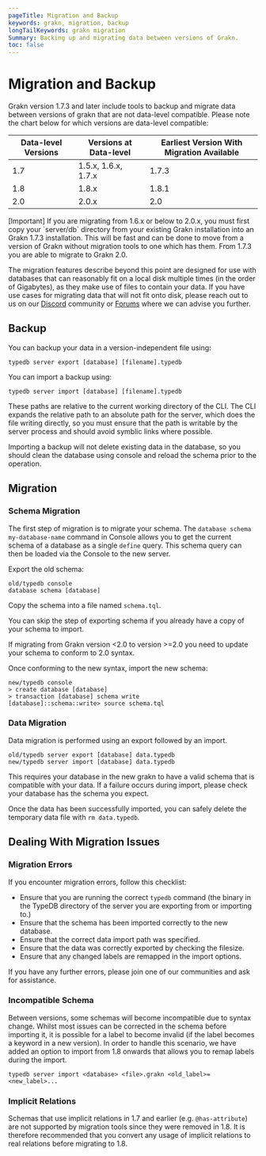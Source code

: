 ```yaml
---
pageTitle: Migration and Backup
keywords: grakn, migration, backup
longTailKeywords: grakn migration
Summary: Backing up and migrating data between versions of Grakn.
toc: false
---
```


# Migration and Backup

Grakn version 1.7.3 and later include tools to backup and migrate data between versions of grakn that are not data-level compatible. Please note the chart below for which versions are data-level compatible:

| Data-level Versions | Versions at Data-level | Earliest Version With Migration Available |
| ------------------- | ---------------------- | ----------------------------------------- |
| 1.7                 | 1.5.x, 1.6.x, 1.7.x    | 1.7.3                                     |
| 1.8                 | 1.8.x                  | 1.8.1                                     |
| 2.0                 | 2.0.x                  | 2.0                                       |

<div class="note">
[Important]
If you are migrating from 1.6.x or below to 2.0.x, you must first copy your `server/db` directory from your existing Grakn installation into an Grakn 1.7.3 installation. This will be fast and can be done to move from a version of Grakn without migration tools to one which has them. From 1.7.3 you are able to migrate to Grakn 2.0. 
</div>

The migration features describe beyond this point are designed for use with databases that can reasonably fit on a local disk multiple times (in the order of Gigabytes), as they make use of files to contain your data. If you have use cases for migrating data that will not fit onto disk, please reach out to us on our [Discord](https://discord.com/invite/graknlabs) community or [Forums](https://discuss.grakn.ai/) where we can advise you further.

## Backup

You can backup your data in a version-independent file using:

```
typedb server export [database] [filename].typedb
```

You can import a backup using:

```
typedb server import [database] [filename].typedb
```

These paths are relative to the current working directory of the CLI. The CLI expands the relative path to an absolute path for the server, which does the file writing directly, so you must ensure that the path is writable by the server process and should avoid symblic links where possible.

Importing a backup will not delete existing data in the database, so you should clean the database using console and reload the schema prior to the operation.

## Migration

### Schema Migration

The first step of migration is to migrate your schema. The `database schema my-database-name` command in Console allows you to get the current schema of a database as a single `define` query. This schema query can then be loaded via the Console to the new server.

Export the old schema:
```
old/typedb console
database schema [database]
```

Copy the schema into a file named `schema.tql`.

You can skip the step of exporting schema if you already have a copy of your schema to import.

If migrating from Grakn version <2.0 to version >=2.0 you need to update your schema to conform to 2.0 syntax. 

Once conforming to the new syntax, import the new schema:
```
new/typedb console
> create database [database] 
> transaction [database] schema write
[database]::schema::write> source schema.tql
```

### Data Migration

Data migration is performed using an export followed by an import.

```
old/typedb server export [database] data.typedb
new/typedb server import [database] data.typedb
```

This requires your database in the new grakn to have a valid schema that is compatible with your data. If a failure occurs during import, please check your database has the schema you expect.

Once the data has been successfully imported, you can safely delete the temporary data file with `rm data.typedb`.

## Dealing With Migration Issues

### Migration Errors

If you encounter migration errors, follow this checklist:

* Ensure that you are running the correct `typedb` command (the binary in the TypeDB directory of the server you are exporting from or importing to.)
* Ensure that the schema has been imported correctly to the new database.
* Ensure that the correct data import path was specified.
* Ensure that the data was correctly exported by checking the filesize.
* Ensure that any changed labels are remapped in the import options.

If you have any further errors, please join one of our communities and ask for assistance.

### Incompatible Schema

Between versions, some schemas will become incompatible due to syntax change. Whilst most issues can be corrected in the schema before importing it, it is possible for a label to become invalid (if the label becomes a keyword in a new version). In order to handle this scenario, we have added an option to import from 1.8 onwards that allows you to remap labels during the import.

```
typedb server import <database> <file>.grakn <old_label>=<new_label>...
```

### Implicit Relations

Schemas that use implicit relations in 1.7 and earlier (e.g. `@has-attribute`) are not supported by migration tools since they were removed in 1.8. It is therefore recommended that you convert any usage of implicit relations to real relations before migrating to 1.8.
